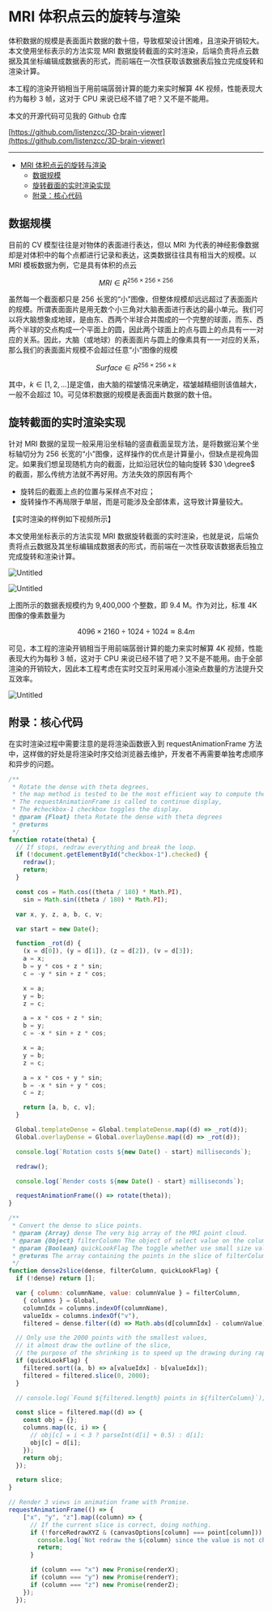 # MRI 体积点云的旋转与渲染

体积数据的规模是表面面片数据的数十倍，导致框架设计困难，且渲染开销较大。本文使用坐标表示的方法实现 MRI 数据旋转截面的实时渲染，后端负责将点云数据及其坐标编辑成数据表的形式，而前端在一次性获取该数据表后独立完成旋转和渲染计算。

本工程的渲染开销相当于用前端孱弱计算的能力来实时解算 4K 视频，性能表现大约为每秒 3 帧，这对于 CPU 来说已经不错了吧？又不是不能用。

本文的开源代码可见我的 Github 仓库

[https://github.com/listenzcc/3D-brain-viewer](https://github.com/listenzcc/3D-brain-viewer)

---
- [MRI 体积点云的旋转与渲染](#mri-体积点云的旋转与渲染)
  - [数据规模](#数据规模)
  - [旋转截面的实时渲染实现](#旋转截面的实时渲染实现)
  - [附录：核心代码](#附录核心代码)


## 数据规模

目前的 CV 模型往往是对物体的表面进行表达，但以 MRI 为代表的神经影像数据却是对体积中的每个点都进行记录和表达，这类数据往往具有相当大的规模。以 MRI 模板数据为例，它是具有体积的点云

$$
MRI \in R^{256 \times 256 \times 256}
$$

虽然每一个截面都只是 256 长宽的“小”图像，但整体规模却远远超过了表面面片的规模。所谓表面面片是用无数个小三角对大脑表面进行表达的最小单元。我们可以将大脑想象成地球，是由东、西两个半球合并围成的一个完整的球面，而东、西两个半球的交点构成一个平面上的圆，因此两个球面上的点与圆上的点具有一一对应的关系。因此，大脑（或地球）的表面面片与圆上的像素具有一一对应的关系，那么我们的表面面片规模不会超过任意“小”图像的规模

$$
Surface \in R^{256 \times 256 \times k}
$$

其中，$k \in [1, 2, \dots]$是定值，由大脑的褶皱情况来确定，褶皱越精细则该值越大，一般不会超过 10。可见体积数据的规模是表面面片数据的数十倍。

## 旋转截面的实时渲染实现

针对 MRI 数据的呈现一般采用沿坐标轴的竖直截面呈现方法，是将数据沿某个坐标轴切分为 256 长宽的“小”图像，这样操作的优点是计算量小，但缺点是视角固定。如果我们想呈现随机方向的截面，比如沿冠状位的轴向旋转 $30 \degree$ 的截面，那么传统方法就不再好用。方法失效的原因有两个

- 旋转后的截面上点的位置与采样点不对应；
- 旋转操作不再局限于单层，而是可能涉及全部体素，这导致计算量较大。

【实时渲染的样例如下视频所示】

本文使用坐标表示的方法实现 MRI 数据旋转截面的实时渲染，也就是说，后端负责将点云数据及其坐标编辑成数据表的形式，而前端在一次性获取该数据表后独立完成旋转和渲染计算。

![Untitled](MRI%20%E4%BD%93%E7%A7%AF%E7%82%B9%E4%BA%91%E7%9A%84%E6%97%8B%E8%BD%AC%E4%B8%8E%E6%B8%B2%E6%9F%93%20915c0570c37a4a5095676fc017a395ce/Untitled.png)

![Untitled](MRI%20%E4%BD%93%E7%A7%AF%E7%82%B9%E4%BA%91%E7%9A%84%E6%97%8B%E8%BD%AC%E4%B8%8E%E6%B8%B2%E6%9F%93%20915c0570c37a4a5095676fc017a395ce/Untitled%201.png)

上图所示的数据表规模约为 9,400,000 个整数，即 9.4 M。作为对比，标准 4K 图像的像素数量为

$$
4096 \times 2160 \div 1024 \div 1024 \approx 8.4m
$$

可见，本工程的渲染开销相当于用前端孱弱计算的能力来实时解算 4K 视频，性能表现大约为每秒 3 帧，这对于 CPU 来说已经不错了吧？又不是不能用。由于全部渲染的开销较大，因此本工程考虑在实时交互时采用减小渲染点数量的方法提升交互效率。

![Untitled](MRI%20%E4%BD%93%E7%A7%AF%E7%82%B9%E4%BA%91%E7%9A%84%E6%97%8B%E8%BD%AC%E4%B8%8E%E6%B8%B2%E6%9F%93%20915c0570c37a4a5095676fc017a395ce/Untitled%202.png)

## 附录：核心代码

在实时渲染过程中需要注意的是将渲染函数嵌入到 requestAnimationFrame 方法中，这样做的好处是将渲染时序交给浏览器去维护，开发者不再需要单独考虑顺序和异步的问题。

```jsx
/**
 * Rotate the dense with theta degrees,
 * the map method is tested to be the most efficient way to compute the rotated x, y and z coordinates.
 * The requestAnimationFrame is called to continue display,
 * The #checkbox-1 checkbox toggles the display.
 * @param {Float} theta Rotate the dense with theta degrees
 * @returns
 */
function rotate(theta) {
  // If stops, redraw everything and break the loop.
  if (!document.getElementById("checkbox-1").checked) {
    redraw();
    return;
  }

  const cos = Math.cos((theta / 180) * Math.PI),
    sin = Math.sin((theta / 180) * Math.PI);

  var x, y, z, a, b, c, v;

  var start = new Date();

  function _rot(d) {
    (x = d[0]), (y = d[1]), (z = d[2]), (v = d[3]);
    a = x;
    b = y * cos + z * sin;
    c = -y * sin + z * cos;

    x = a;
    y = b;
    z = c;

    a = x * cos + z * sin;
    b = y;
    c = -x * sin + z * cos;

    x = a;
    y = b;
    z = c;

    a = x * cos + y * sin;
    b = -x * sin + y * cos;
    c = z;

    return [a, b, c, v];
  }

  Global.templateDense = Global.templateDense.map((d) => _rot(d));
  Global.overlayDense = Global.overlayDense.map((d) => _rot(d));

  console.log(`Rotation costs ${new Date() - start} milliseconds`);

  redraw();

  console.log(`Render costs ${new Date() - start} milliseconds`);

  requestAnimationFrame(() => rotate(theta));
}

/**
 * Convert the dense to slice points.
 * @param {Array} dense The very big array of the MRI point cloud.
 * @param {Object} filterColumn The object of select value on the column, like {column: 'z', value: 3}
 * @param {Boolean} quickLookFlag The toggle whether use small size values
 * @returns The array containing the points in the slice of filterColumn.
 */
function dense2slice(dense, filterColumn, quickLookFlag) {
  if (!dense) return [];

  var { column: columnName, value: columnValue } = filterColumn,
    { columns } = Global,
    columnIdx = columns.indexOf(columnName),
    valueIdx = columns.indexOf("v"),
    filtered = dense.filter((d) => Math.abs(d[columnIdx] - columnValue) < 0.5);

  // Only use the 2000 points with the smallest values,
  // it almost draw the outline of the slice,
  // the purpose of the shrinking is to speed up the drawing during rapid processing.
  if (quickLookFlag) {
    filtered.sort((a, b) => a[valueIdx] - b[valueIdx]);
    filtered = filtered.slice(0, 2000);
  }

  // console.log(`Found ${filtered.length} points in ${filterColumn}`);

  const slice = filtered.map((d) => {
    const obj = {};
    columns.map((c, i) => {
      // obj[c] = i < 3 ? parseInt(d[i] + 0.5) : d[i];
      obj[c] = d[i];
    });
    return obj;
  });

  return slice;
}

// Render 3 views in animation frame with Promise.
requestAnimationFrame(() => {
    ["x", "y", "z"].map((column) => {
      // If the current slice is correct, doing nothing.
      if (!forceRedrawXYZ & (canvasOptions[column] === point[column])) {
        console.log(`Not redraw the ${column} since the value is not changed`);
        return;
      }

      if (column === "x") new Promise(renderX);
      if (column === "y") new Promise(renderY);
      if (column === "z") new Promise(renderZ);
    });
  });
```